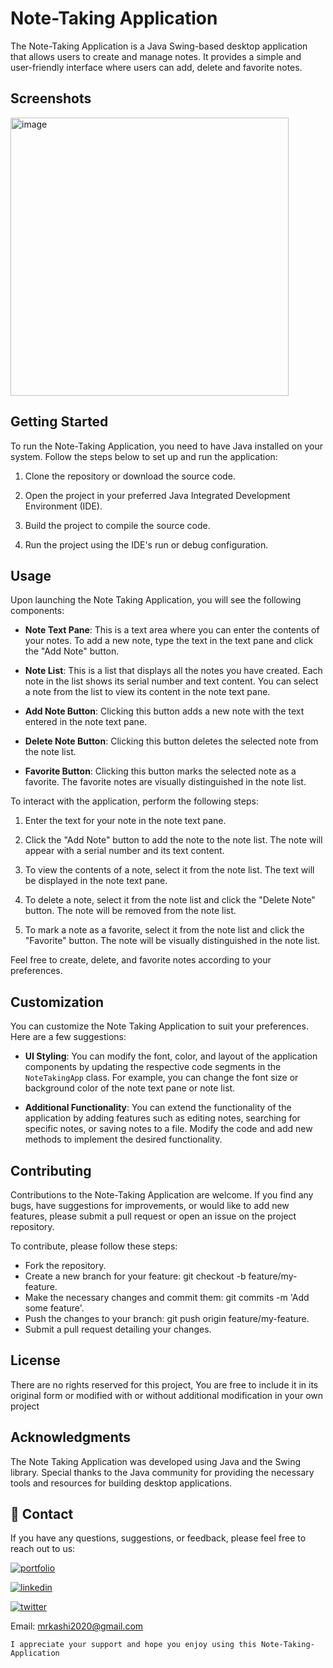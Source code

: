 # Note-Taking Application

The Note-Taking Application is a Java Swing-based desktop application that allows users to create and manage notes. It provides a simple and user-friendly interface where users can add, delete and favorite notes.

## Screenshots

<img width="445" alt="image" src="https://github.com/KashifKhaan/Stop-Watch-JavaFX/assets/88695658/70e7dc8b-1b5a-470c-8c6f-3a2a6ccf1a1d">


## Getting Started

To run the Note-Taking Application, you need to have Java installed on your system. Follow the steps below to set up and run the application:

1. Clone the repository or download the source code.

2. Open the project in your preferred Java Integrated Development Environment (IDE).

3. Build the project to compile the source code.

4. Run the project using the IDE's run or debug configuration.

## Usage

Upon launching the Note Taking Application, you will see the following components:

- **Note Text Pane**: This is a text area where you can enter the contents of your notes. To add a new note, type the text in the text pane and click the "Add Note" button.

- **Note List**: This is a list that displays all the notes you have created. Each note in the list shows its serial number and text content. You can select a note from the list to view its content in the note text pane.

- **Add Note Button**: Clicking this button adds a new note with the text entered in the note text pane.

- **Delete Note Button**: Clicking this button deletes the selected note from the note list.

- **Favorite Button**: Clicking this button marks the selected note as a favorite. The favorite notes are visually distinguished in the note list.

To interact with the application, perform the following steps:

1. Enter the text for your note in the note text pane.

2. Click the "Add Note" button to add the note to the note list. The note will appear with a serial number and its text content.

3. To view the contents of a note, select it from the note list. The text will be displayed in the note text pane.

4. To delete a note, select it from the note list and click the "Delete Note" button. The note will be removed from the note list.

5. To mark a note as a favorite, select it from the note list and click the "Favorite" button. The note will be visually distinguished in the note list.

Feel free to create, delete, and favorite notes according to your preferences.

## Customization

You can customize the Note Taking Application to suit your preferences. Here are a few suggestions:

- **UI Styling**: You can modify the font, color, and layout of the application components by updating the respective code segments in the `NoteTakingApp` class. For example, you can change the font size or background color of the note text pane or note list.

- **Additional Functionality**: You can extend the functionality of the application by adding features such as editing notes, searching for specific notes, or saving notes to a file. Modify the code and add new methods to implement the desired functionality.

## Contributing

Contributions to the Note-Taking Application are welcome. If you find any bugs, have suggestions for improvements, or would like to add new features, please submit a pull request or open an issue on the project repository.

To contribute, please follow these steps:

- Fork the repository.
- Create a new branch for your feature: git checkout -b feature/my-feature.
- Make the necessary changes and commit them: git commits -m 'Add some feature'.
- Push the changes to your branch: git push origin feature/my-feature.
- Submit a pull request detailing your changes.

## License
There are no rights reserved for this project, You are free to include it in its original form or modified with or without additional modification in your own project

## Acknowledgments

The Note Taking Application was developed using Java and the Swing library. Special thanks to the Java community for providing the necessary tools and resources for building desktop applications.

## 🔗 Contact
If you have any questions, suggestions, or feedback, please feel free to reach out to us:

[![portfolio](https://img.shields.io/badge/my_portfolio-000?style=for-the-badge&logo=ko-fi&logoColor=white)](https://dribbble.com/Kashif420)

[![linkedin](https://img.shields.io/badge/linkedin-0A66C2?style=for-the-badge&logo=linkedin&logoColor=white)](https://www.linkedin.com/in/mr-kashif-442146214/)

[![twitter](https://img.shields.io/badge/twitter-1DA1F2?style=for-the-badge&logo=twitter&logoColor=white)](https://twitter.com/KaxhifKhan)

Email: mrkashi2020@gmail.com

`I appreciate your support and hope you enjoy using this Note-Taking-Application`
